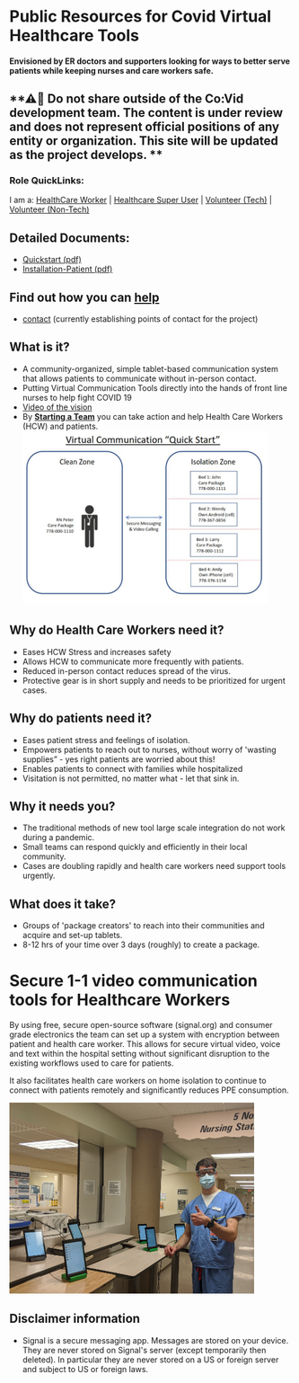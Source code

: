 # Public Resources for Covid Virtual Healthcare Tools

#### Envisioned by ER doctors and supporters looking for ways to better serve patients while keeping nurses and care workers safe.

## **⚠🛑 Do not share outside of the Co:Vid development team. The content is under review and does not represent official positions of any entity or organization. This site will be updated as the project develops. **

### Role QuickLinks: 
I am a:
[HealthCare Worker](role_hcw.md) | [Healthcare Super User](role_hcw_admin.md) | [Volunteer (Tech)](role_tech.md) | [Volunteer (Non-Tech)](role_community.md) 

## Detailed Documents:
 - [Quickstart (pdf)](documents\CoVid_quickstart.pdf)
 - [Installation-Patient (pdf)](documents\CoVid_Signal_installation_patient.pdf)

## Find out how you can [help](how_to_help.md)
* [contact]() (currently establishing points of contact for the project)

## What is it?
* A community-organized, simple tablet-based communication system that allows patients to communicate without in-person contact.
* Putting Virtual Communication Tools directly into the hands of front line nurses to help fight COVID 19
* [Video of the vision](https://www.youtube.com/watch?v=gajnUINAbZY)
* By [**Starting a Team**](help_steps.md) you can take action and help Health Care Workers (HCW) and patients.
![Quickstart](.\assets\quickstart.png)

## Why do Health Care Workers need it?
* Eases HCW Stress and increases safety
* Allows HCW to communicate more frequently with patients.
* Reduced in-person contact reduces spread of the virus.
* Protective gear is in short supply and needs to be prioritized for urgent cases.

## Why do patients need it?
* Eases patient stress and feelings of isolation.
* Empowers patients to reach out to nurses, without worry of  'wasting supplies” - yes right patients are worried about this!
* Enables patients to connect with families while hospitalized
* Visitation is not permitted, no matter what - let that sink in.

## Why it needs you?
* The traditional methods of new tool large scale integration do not work during a pandemic.
* Small teams can respond quickly and efficiently in their local community.
* Cases are doubling rapidly and health care workers need support tools urgently.

## What does it take?
* Groups of 'package creators' to reach into their communities and acquire and set-up tablets.
* 8-12 hrs of your time over 3 days (roughly) to create a package.

# Secure 1-1 video communication tools for Healthcare Workers

By using free, secure open-source software (signal.org) and consumer grade electronics the team can set up a system with encryption between patient and health care worker. This allows for secure virtual video, voice and text within the hospital setting without significant disruption to the existing workflows used to care for patients. 

It also facilitates health care workers on home isolation to continue to connect with patients remotely and significantly reduces PPE consumption.

![Thumbs up](.\assets\thumbs_up_hallway_512.png)

## Disclaimer information
- Signal is a secure messaging app.  Messages are stored on your device.  They are never stored on Signal's server (except temporarily then deleted).  In particular they are never stored on a US or foreign server and subject to US or foreign laws.